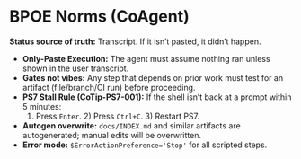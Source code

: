# BPOE Norms (CoAgent)
**Status source of truth:** Transcript. If it isn’t pasted, it didn’t happen.

- **Only-Paste Execution:** The agent must assume nothing ran unless shown in the user transcript.
- **Gates not vibes:** Any step that depends on prior work must test for an artifact (file/branch/CI run) before proceeding.
- **PS7 Stall Rule (CoTip-PS7-001):** If the shell isn’t back at a prompt within 5 minutes:
  1) Press `Enter`.  2) Press `Ctrl+C`.  3) Restart PS7.
- **Autogen overwrite:** `docs/INDEX.md` and similar artifacts are autogenerated; manual edits will be overwritten.
- **Error mode:** `$ErrorActionPreference='Stop'` for all scripted steps.
